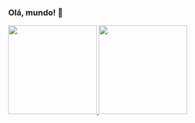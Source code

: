 ### Olá, mundo! 👋

<div>
  <a href="https://github.com/ricardomartino">
  <img height=180em src="https://github-readme-stats.vercel.app/api?username=ricardomartino&theme=tokyonight"/>
  <img height=180em src="https://github-readme-stats.vercel.app/api/top-langs/?username=ricardomartino&layout=compact&theme=tokyonight"/>
</div>
